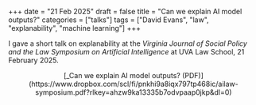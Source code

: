 +++
date = "21 Feb 2025"
draft = false
title = "Can we explain AI model outputs?"
categories = ["talks"]
tags = ["David Evans", "law", "explanability", "machine learning"]
+++

I gave a short talk on explanability at the _Virginia Journal of Social Policy and the Law Symposium on Artificial Intelligence_ at UVA Law School, 21 February 2025.
<center>
[_Can we explain AI model outputs? (PDF)](https://www.dropbox.com/scl/fi/pnkhi9a8iqx797tp468ic/ailaw-symposium.pdf?rlkey=ahzw9ka13335b7odvpaap0jkp&dl=0)
</center>